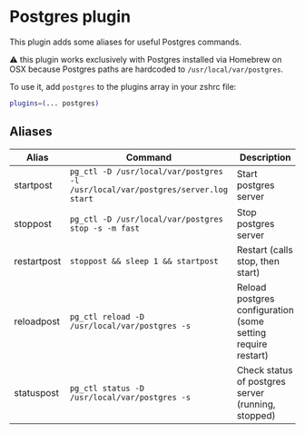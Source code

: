 # Postgres plugin

This plugin adds some aliases for useful Postgres commands.

:warning: this plugin works exclusively with Postgres installed via Homebrew on OSX
because Postgres paths are hardcoded to `/usr/local/var/postgres`.

To use it, add `postgres` to the plugins array in your zshrc file:

```zsh
plugins=(... postgres)
```

## Aliases

| Alias       | Command                                                                         | Description                                                  |
| ----------- | ------------------------------------------------------------------------------- | ------------------------------------------------------------ |
| startpost   | `pg_ctl -D /usr/local/var/postgres -l /usr/local/var/postgres/server.log start` | Start postgres server                                        |
| stoppost    | `pg_ctl -D /usr/local/var/postgres stop -s -m fast`                             | Stop postgres server                                         |
| restartpost | `stoppost && sleep 1 && startpost`                                              | Restart (calls stop, then start)                             |
| reloadpost  | `pg_ctl reload -D /usr/local/var/postgres -s`                                   | Reload postgres configuration (some setting require restart) |
| statuspost  | `pg_ctl status -D /usr/local/var/postgres -s`                                   | Check status of postgres server (running, stopped)           |
